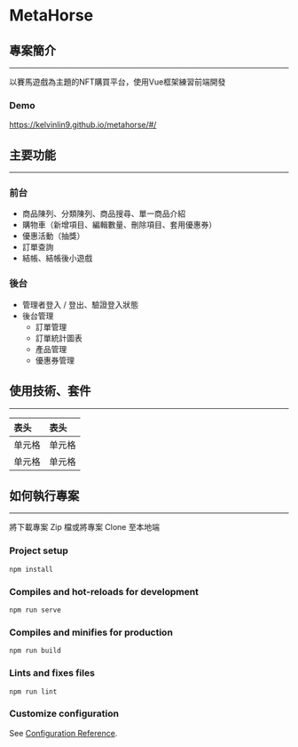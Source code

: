 # MetaHorse

## 專案簡介
---
以賽馬遊戲為主題的NFT購買平台，使用Vue框架練習前端開發

### Demo

https://kelvinlin9.github.io/metahorse/#/

## 主要功能
---

### 前台
- 商品陳列、分類陳列、商品搜尋、單一商品介紹
- 購物車（新增項目、編輯數量、刪除項目、套用優惠券）
- 優惠活動（抽獎）
- 訂單查詢
- 結帳、結帳後小遊戲

### 後台
- 管理者登入 / 登出、驗證登入狀態
- 後台管理
  - 訂單管理
  - 訂單統計圖表
  - 產品管理
  - 優惠券管理

## 使用技術、套件
---
|  表头   | 表头  |
| :----- | :----- |
| 单元格  | 单元格 |
| 单元格  | 单元格 |

## 如何執行專案
---
將下載專案 Zip 檔或將專案 Clone 至本地端

### Project setup
```
npm install
```

### Compiles and hot-reloads for development
```
npm run serve
```

### Compiles and minifies for production
```
npm run build
```

### Lints and fixes files
```
npm run lint
```

### Customize configuration
See [Configuration Reference](https://cli.vuejs.org/config/).

